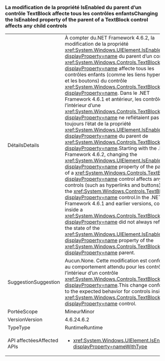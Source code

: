 ### <a name="changing-the-isenabled-property-of-the-parent-of-a-textblock-control-affects-any-child-controls"></a><span data-ttu-id="fb7d9-101">La modification de la propriété IsEnabled du parent d’un contrôle TextBlock affecte tous les contrôles enfants</span><span class="sxs-lookup"><span data-stu-id="fb7d9-101">Changing the IsEnabled property of the parent of a TextBlock control affects any child controls</span></span>

|   |   |
|---|---|
|<span data-ttu-id="fb7d9-102">Détails</span><span class="sxs-lookup"><span data-stu-id="fb7d9-102">Details</span></span>|<span data-ttu-id="fb7d9-103">À compter du.NET Framework 4.6.2, la modification de la propriété <xref:System.Windows.UIElement.IsEnabled?displayProperty=name> du parent d’un contrôle <xref:System.Windows.Controls.TextBlock?displayProperty=name> affecte tous les contrôles enfants (comme les liens hypertexte et les boutons) du contrôle <xref:System.Windows.Controls.TextBlock?displayProperty=name>. Dans le .NET Framework 4.6.1 et antérieur, les contrôles à l’intérieur d’une <xref:System.Windows.Controls.TextBlock?displayProperty=name> ne reflétaient pas toujours l’état de la propriété <xref:System.Windows.UIElement.IsEnabled?displayProperty=name> du parent de <xref:System.Windows.Controls.TextBlock?displayProperty=name>.</span><span class="sxs-lookup"><span data-stu-id="fb7d9-103">Starting with the .NET Framework 4.6.2, changing the <xref:System.Windows.UIElement.IsEnabled?displayProperty=name> property of the parent of a <xref:System.Windows.Controls.TextBlock?displayProperty=name> control affects any child controls (such as hyperlinks and buttons) of the <xref:System.Windows.Controls.TextBlock?displayProperty=name> control.In the .NET Framework 4.6.1 and earlier versions, controls inside a <xref:System.Windows.Controls.TextBlock?displayProperty=name> did not always reflect the state of the <xref:System.Windows.UIElement.IsEnabled?displayProperty=name> property of the <xref:System.Windows.Controls.TextBlock?displayProperty=name> parent.</span></span>|
|<span data-ttu-id="fb7d9-104">Suggestion</span><span class="sxs-lookup"><span data-stu-id="fb7d9-104">Suggestion</span></span>|<span data-ttu-id="fb7d9-105">Aucun.</span><span class="sxs-lookup"><span data-stu-id="fb7d9-105">None.</span></span> <span data-ttu-id="fb7d9-106">Cette modification est conforme au comportement attendu pour les contrôles à l’intérieur d’un contrôle <xref:System.Windows.Controls.TextBlock?displayProperty=name>.</span><span class="sxs-lookup"><span data-stu-id="fb7d9-106">This change conforms to the expected behavior for controls inside a <xref:System.Windows.Controls.TextBlock?displayProperty=name> control.</span></span>|
|<span data-ttu-id="fb7d9-107">Portée</span><span class="sxs-lookup"><span data-stu-id="fb7d9-107">Scope</span></span>|<span data-ttu-id="fb7d9-108">Mineur</span><span class="sxs-lookup"><span data-stu-id="fb7d9-108">Minor</span></span>|
|<span data-ttu-id="fb7d9-109">Version</span><span class="sxs-lookup"><span data-stu-id="fb7d9-109">Version</span></span>|<span data-ttu-id="fb7d9-110">4.6.2</span><span class="sxs-lookup"><span data-stu-id="fb7d9-110">4.6.2</span></span>|
|<span data-ttu-id="fb7d9-111">Type</span><span class="sxs-lookup"><span data-stu-id="fb7d9-111">Type</span></span>|<span data-ttu-id="fb7d9-112">Runtime</span><span class="sxs-lookup"><span data-stu-id="fb7d9-112">Runtime</span></span>|
|<span data-ttu-id="fb7d9-113">API affectées</span><span class="sxs-lookup"><span data-stu-id="fb7d9-113">Affected APIs</span></span>|<ul><li><xref:System.Windows.UIElement.IsEnabled?displayProperty=nameWithType></li></ul>|

